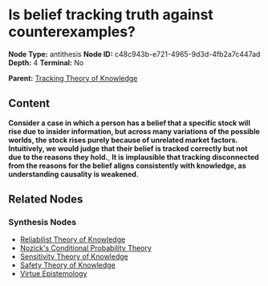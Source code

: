 # Is belief tracking truth against counterexamples?

**Node Type:** antithesis
**Node ID:** c48c943b-e721-4965-9d3d-4fb2a7c447ad
**Depth:** 4
**Terminal:** No

**Parent:** [Tracking Theory of Knowledge](tracking-theory-of-knowledge-synthesis-c1828046-8761-428b-a766-41b724a26584.md)

## Content

**Consider a case in which a person has a belief that a specific stock will rise due to insider information, but across many variations of the possible worlds, the stock rises purely because of unrelated market factors. Intuitively, we would judge that their belief is tracked correctly but not due to the reasons they hold.**, **It is implausible that tracking disconnected from the reasons for the belief aligns consistently with knowledge, as understanding causality is weakened.**

## Related Nodes

### Synthesis Nodes

- [Reliabilist Theory of Knowledge](reliabilist-theory-of-knowledge-synthesis-8132f1b1-4010-45a9-9541-6524c4ff73ee.md)
- [Nozick's Conditional Probability Theory](nozicks-conditional-probability-theory-synthesis-981f0f2e-f511-403e-87b2-8141bd7282ad.md)
- [Sensitivity Theory of Knowledge](sensitivity-theory-of-knowledge-synthesis-84c4e7d5-df58-427c-b35b-01b0595533f5.md)
- [Safety Theory of Knowledge](safety-theory-of-knowledge-synthesis-9e467fe7-1fae-4ce1-8fe8-ca349d04a93c.md)
- [Virtue Epistemology](virtue-epistemology-synthesis-74dab6ee-5f4b-4d8b-b452-c98ebe2e787e.md)

